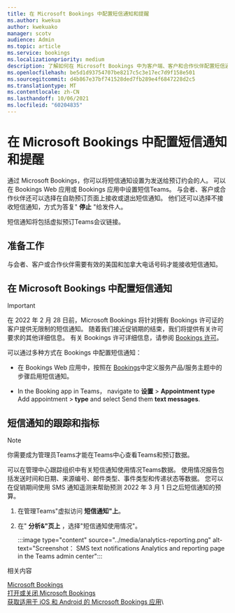 ```yaml
---
title: 在 Microsoft Bookings 中配置短信通知和提醒
ms.author: kwekua
author: kwekuako
manager: scotv
audience: Admin
ms.topic: article
ms.service: bookings
ms.localizationpriority: medium
description: 了解如何在 Microsoft Bookings 中为客户端、客户和合作伙伴配置短信通知。
ms.openlocfilehash: be5d1d93754707be8217c5c3e17ec7d9f158e501
ms.sourcegitcommit: d4b867e37bf741528ded7fb289e4f6847228d2c5
ms.translationtype: MT
ms.contentlocale: zh-CN
ms.lasthandoff: 10/06/2021
ms.locfileid: "60204835"
---
```

# <a name="configure-sms-text-notifications-and-reminders-in-microsoft-bookings"></a>在 Microsoft Bookings 中配置短信通知和提醒

通过 Microsoft Bookings，你可以将短信通知设置为发送给预订约会的人。 可以在 Bookings Web 应用或 Bookings 应用中设置短信Teams。 与会者、客户或合作伙伴还可以选择在自助预订页面上接收或退出短信通知。 他们还可以选择不接收短信通知，方式为答复" **停止** "给发件人。

短信通知将包括虚拟预订Teams会议链接。

## <a name="before-you-begin"></a>准备工作

与会者、客户或合作伙伴需要有效的美国和加拿大电话号码才能接收短信通知。

## <a name="configure-sms-notification-in-microsoft-bookings"></a>在 Microsoft Bookings 中配置短信通知

> [!IMPORTANT]
> 在 2022 年 2 月 28 日前，Microsoft Bookings 将针对拥有 Bookings 许可证的客户提供无限制的短信通知。 随着我们接近促销期的结束，我们将提供有关许可要求的其他详细信息。 有关 Bookings 许可详细信息，请参阅 [Bookings 许可](/microsoft-365/bookings/bookings-faq?view=o365-worldwide#who-has-access-to-microsoft-bookings-)。

可以通过多种方式在 Bookings 中配置短信通知：

- 在 Bookings Web 应用中，按照在 [Bookings](define-service-offerings.md)中定义服务产品/服务主题中的步骤启用短信通知。

- In the Booking app in Teams， navigate to **设置**  >  **Appointment type** Add appointment  >  **type** and select Send them **text messages**.

## <a name="tracking-and-metrics-for-sms-notifications"></a>短信通知的跟踪和指标

> [!NOTE]
> 你需要成为管理员Teams才能在Teams中心查看Teams和预订数据。

可以在管理中心跟踪组织中有关短信通知使用情况Teams数据。 使用情况报告包括发送时间和日期、来源编号、邮件类型、事件类型和传递状态等数据。 您可以在促销期间使用 SMS 通知遥测来帮助预测 2022 年 3 月 1 日之后短信通知的预算。

1. 在管理Teams"虚拟访问 **短信通知"上**。

2. 在" **分析&"页上** ，选择"短信通知使用情况"。

    :::image type="content" source="../media/analytics-reporting.png" alt-text="Screenshot： SMS text notifications Analytics and reporting page in the Teams admin center":::

相关内容

[Microsoft Bookings](bookings-overview.md)\
[打开或关闭 Microsoft Bookings](turn-bookings-on-or-off.md)\
[获取适用于 iOS 和 Android 的 Microsoft Bookings 应用](get-bookings-app.md)\
